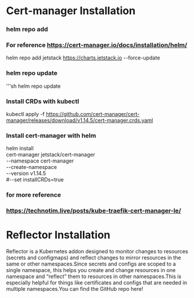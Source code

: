 Cert-manager Installation
=========================
### helm repo add
### For reference https://cert-manager.io/docs/installation/helm/
helm repo add jetstack https://charts.jetstack.io --force-update

### helm repo update
 '''sh
 helm repo update 

### Install CRDs with kubectl 
kubectl apply -f https://github.com/cert-manager/cert-manager/releases/download/v1.14.5/cert-manager.crds.yaml

### Install cert-manager with helm 
helm install \
  cert-manager jetstack/cert-manager \
  --namespace cert-manager \
  --create-namespace \
  --version v1.14.5 \
  #--set installCRDs=true

### for more reference 
### https://technotim.live/posts/kube-traefik-cert-manager-le/


Reflector Installation
======================

Reflector is a Kubernetes addon designed to monitor changes to resources (secrets and configmaps) and reflect changes to mirror resources in the same or other namespaces.Since secrets and configs are scoped to a single namespace, this helps you create and change resources in one namespace and “reflect” them to resources in other namespaces.This is especially helpful for things like certificates and configs that are needed in multiple namespaces.You can find the GitHub repo here!




